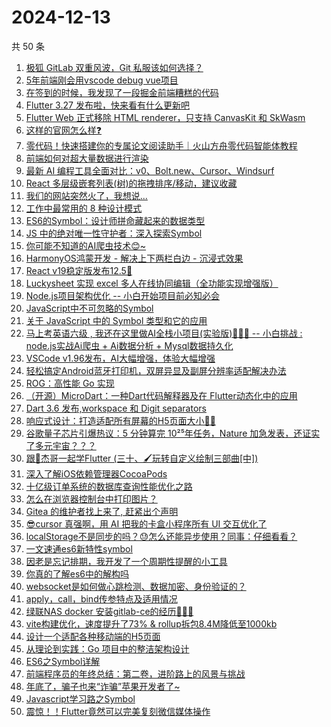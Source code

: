 # 2024-12-13

共 50 条

<!-- BEGIN JUEJIN -->
<!-- 最后更新时间 2024-12-13 00:20:14 +0800 -->
1. [极狐 GitLab 双重风波，Git 私服该如何选择？](https://juejin.cn/post/7446578471901626420)
1. [5年前端刚会用vscode debug vue项目](https://juejin.cn/post/7446578471901872180)
1. [在签到的时候，我发现了一段掘金前端糟糕的代码](https://juejin.cn/post/7447094734684848139)
1. [Flutter 3.27 发布啦，快来看有什么更新吧](https://juejin.cn/post/7447097960011923506)
1. [Flutter Web 正式移除 HTML renderer，只支持 CanvasKit 和 SkWasm](https://juejin.cn/post/7446613741627736091)
1. [这样的官网怎么样❓](https://juejin.cn/post/7447026961463115812)
1. [零代码！快速搭建你的专属论文阅读助手｜火山方舟零代码智能体教程](https://juejin.cn/post/7446998671886581812)
1. [前端如何对超大量数据进行渲染](https://juejin.cn/post/7446498913518059556)
1. [最新 AI 编程工具全面对比：v0、Bolt.new、Cursor、Windsurf](https://juejin.cn/post/7446099997349806134)
1. [React 多层级嵌套列表(树)的拖拽排序/移动，建议收藏](https://juejin.cn/post/7446330688785973258)
1. [我们的网站突然火了，我想说...](https://juejin.cn/post/7447071039455576076)
1. [工作中最常用的 8 种设计模式](https://juejin.cn/post/7446964447464390694)
1. [ES6的Symbol：设计师拼命藏起来的数据类型](https://juejin.cn/post/7446453797821366308)
1. [JS 中的绝对唯一性守护者：深入探索Symbol](https://juejin.cn/post/7446416541849829403)
1. [你可能不知道的AI爬虫技术😊~](https://juejin.cn/post/7446272006973390882)
1. [HarmonyOS鸿蒙开发 - 解决上下两栏白边 - 沉浸式效果](https://juejin.cn/post/7446592874022879284)
1. [React v19稳定版发布12.5🚀](https://juejin.cn/post/7446298449563189260)
1. [Luckysheet 实现 excel 多人在线协同编辑（全功能实现增强版）](https://juejin.cn/post/7446980503271866368)
1. [Node.js项目架构优化 -- 小白开始项目前必知必会](https://juejin.cn/post/7446330268117106740)
1. [JavaScript中不可忽略的Symbol ](https://juejin.cn/post/7446651689430024226)
1. [关于 JavaScript 中的 Symbol 类型和它的应用](https://juejin.cn/post/7446313878714548251)
1. [马上考英语六级 , 我还在这里做AI全栈小项目(实验版)🤡🤡🤡 -- 小白挑战 : node.js实战Ai爬虫 + Ai数据分析 + Mysql数据持久化](https://juejin.cn/post/7447331905820885007)
1. [VSCode v1.96发布，AI大幅增强，体验大幅增强](https://juejin.cn/post/7447212089980715058)
1. [轻松搞定Android蓝牙打印机，双屏异显及副屏分辨率适配解决办法](https://juejin.cn/post/7446820939943428107)
1. [ROG：高性能 Go 实现](https://juejin.cn/post/7446985838582136844)
1. [（开源）MicroDart：一种Dart代码解释器及在 Flutter动态化中的应用](https://juejin.cn/post/7446402625716863002)
1. [Dart 3.6 发布,workspace 和 Digit separators](https://juejin.cn/post/7447134640466886683)
1. [响应式设计：打造适配所有屏幕的H5页面大小🚀🚀](https://juejin.cn/post/7447122150388596787)
1. [谷歌量子芯片引爆热议：5 分钟算完 10²⁵年任务，Nature 加急发表，还证实了多元宇宙？？？](https://juejin.cn/post/7446666453414346815)
1. [跟🤡杰哥一起学Flutter (三十、🖌玩转自定义绘制三部曲[中])](https://juejin.cn/post/7446634545867046922)
1. [深入了解iOS依赖管理器CocoaPods](https://juejin.cn/post/7446436065545715723)
1. [十亿级订单系统的数据库查询性能优化之路](https://juejin.cn/post/7446365568632930341)
1. [怎么在浏览器控制台中打印图片？](https://juejin.cn/post/7446240175640870966)
1. [Gitea 的维护者找上来了, 赶紧出个声明](https://juejin.cn/post/7447331853071138816)
1. [😎cursor 真强啊，用 AI 把我的卡盒小程序所有 UI 交互优化了](https://juejin.cn/post/7447163741974986786)
1. [localStorage不是同步的吗？😓怎么还能异步使用？同事：仔细看看？](https://juejin.cn/post/7447118874628309044)
1. [一文速通es6新特性symbol](https://juejin.cn/post/7446591561095626761)
1. [因老是忘记排期，我开发了一个周期性提醒的小工具](https://juejin.cn/post/7446362500478238746)
1. [你真的了解es6中的解构吗](https://juejin.cn/post/7446988707503112228)
1. [ websocket是如何做心跳检测、数据加密、身份验证的？](https://juejin.cn/post/7446730504676163619)
1. [apply，call，bind传参特点及适用情况](https://juejin.cn/post/7446971768676368435)
1. [绿联NAS docker 安装gitlab-ce的经历🚀🚀🚀](https://juejin.cn/post/7446362500478058522)
1. [vite构建优化，速度提升了73% &  rollup拆包8.4M降低至1000kb](https://juejin.cn/post/7446289008906616872)
1. [设计一个适配各种移动端的H5页面](https://juejin.cn/post/7447333079880908841)
1. [从理论到实践：Go 项目中的整洁架构设计	](https://juejin.cn/post/7446693684223868962)
1. [ES6之Symbol详解](https://juejin.cn/post/7446964810090971155)
1. [前端程序员的年终总结：第二卷，进阶路上的风景与挑战](https://juejin.cn/post/7446673583327772672)
1. [年底了，骗子也来“诈骗”苹果开发者了~](https://juejin.cn/post/7446593368564973607)
1. [Javascript学习路之Symbol](https://juejin.cn/post/7446652016594108453)
1. [震惊！！Flutter竟然可以完美复刻微信媒体操作](https://juejin.cn/post/7446651689430237218)
<!-- END JUEJIN -->